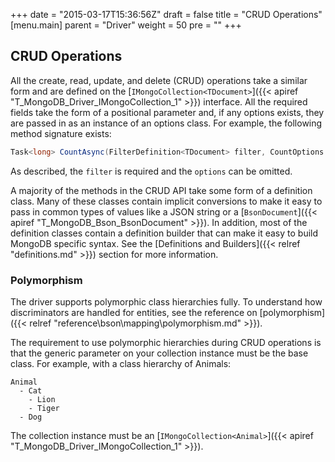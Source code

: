 +++
date = "2015-03-17T15:36:56Z"
draft = false
title = "CRUD Operations"
[menu.main]
  parent = "Driver"
  weight = 50
  pre = "<i class='fa'></i>"
+++

## CRUD Operations

All the create, read, update, and delete (CRUD) operations take a similar form and are defined on the [`IMongoCollection<TDocument>`]({{< apiref "T_MongoDB_Driver_IMongoCollection_1" >}}) interface. All the required fields take the form of a positional parameter and, if any options exists, they are passed in as an instance of an options class. For example, the following method signature exists:

```csharp
Task<long> CountAsync(FilterDefinition<TDocument> filter, CountOptions options = null);
```

As described, the `filter` is required and the `options` can be omitted.

A majority of the methods in the CRUD API take some form of a definition class. Many of these classes contain implicit conversions to make it easy to pass in common types of values like a JSON string or a [`BsonDocument`]({{< apiref "T_MongoDB_Bson_BsonDocument" >}}). In addition, most of the definition classes contain a definition builder that can make it easy to build MongoDB specific syntax. See the [Definitions and Builders]({{< relref "definitions.md" >}}) section for more information.

### Polymorphism

The driver supports polymorphic class hierarchies fully. To understand how discriminators are handled for entities, see the reference on [polymorphism]({{< relref "reference\bson\mapping\polymorphism.md" >}}).

The requirement to use polymorphic hierarchies during CRUD operations is that the generic parameter on your collection instance must be the base class. For example, with a class hierarchy of Animals:

```
Animal
  - Cat
    - Lion
    - Tiger
  - Dog
```

The collection instance must be an [`IMongoCollection<Animal>`]({{< apiref "T_MongoDB_Driver_IMongoCollection_1" >}}).